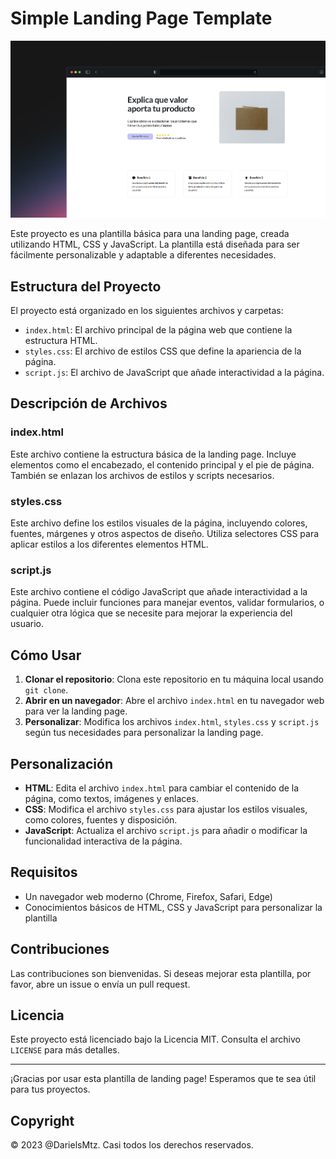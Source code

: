 # Simple Landing Page Template

![Preview de la Landing Page](preview.jpeg)

Este proyecto es una plantilla básica para una landing page, creada utilizando HTML, CSS y JavaScript. La plantilla está diseñada para ser fácilmente personalizable y adaptable a diferentes necesidades.

## Estructura del Proyecto

El proyecto está organizado en los siguientes archivos y carpetas:

- `index.html`: El archivo principal de la página web que contiene la estructura HTML.
- `styles.css`: El archivo de estilos CSS que define la apariencia de la página.
- `script.js`: El archivo de JavaScript que añade interactividad a la página.

## Descripción de Archivos

### index.html

Este archivo contiene la estructura básica de la landing page. Incluye elementos como el encabezado, el contenido principal y el pie de página. También se enlazan los archivos de estilos y scripts necesarios.

### styles.css

Este archivo define los estilos visuales de la página, incluyendo colores, fuentes, márgenes y otros aspectos de diseño. Utiliza selectores CSS para aplicar estilos a los diferentes elementos HTML.

### script.js

Este archivo contiene el código JavaScript que añade interactividad a la página. Puede incluir funciones para manejar eventos, validar formularios, o cualquier otra lógica que se necesite para mejorar la experiencia del usuario.

## Cómo Usar

1. **Clonar el repositorio**: Clona este repositorio en tu máquina local usando `git clone`.
2. **Abrir en un navegador**: Abre el archivo `index.html` en tu navegador web para ver la landing page.
3. **Personalizar**: Modifica los archivos `index.html`, `styles.css` y `script.js` según tus necesidades para personalizar la landing page.

## Personalización

- **HTML**: Edita el archivo `index.html` para cambiar el contenido de la página, como textos, imágenes y enlaces.
- **CSS**: Modifica el archivo `styles.css` para ajustar los estilos visuales, como colores, fuentes y disposición.
- **JavaScript**: Actualiza el archivo `script.js` para añadir o modificar la funcionalidad interactiva de la página.

## Requisitos

- Un navegador web moderno (Chrome, Firefox, Safari, Edge)
- Conocimientos básicos de HTML, CSS y JavaScript para personalizar la plantilla

## Contribuciones

Las contribuciones son bienvenidas. Si deseas mejorar esta plantilla, por favor, abre un issue o envía un pull request.

## Licencia

Este proyecto está licenciado bajo la Licencia MIT. Consulta el archivo `LICENSE` para más detalles.

---

¡Gracias por usar esta plantilla de landing page! Esperamos que te sea útil para tus proyectos.

## Copyright

© 2023 @DarielsMtz. Casi todos los derechos reservados.
